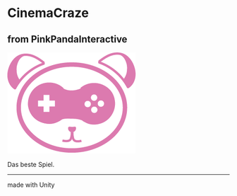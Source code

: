 # CinemaCraze
## from PinkPandaInteractive
![pinkpandainteractive](https://github.com/pinkpandainteractive/cinemacraze/blob/main/pinkpanda_logo.png?raw=true)

Das beste Spiel.

---
made with Unity
